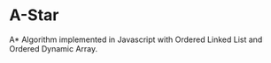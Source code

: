 # A-Star
A* Algorithm implemented in Javascript with Ordered Linked List and Ordered Dynamic Array.
